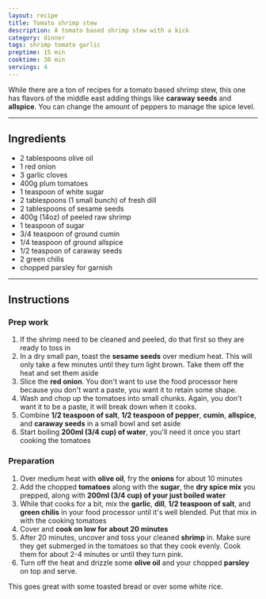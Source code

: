 ```yaml
---
layout: recipe
title: Tomato shrimp stew
description: A tomato based shrimp stew with a kick
category: dinner
tags: shrimp tomato garlic
preptime: 15 min
cooktime: 30 min
servings: 4
---
```


While there are a ton of recipes for a tomato based shrimp stew, this one has flavors of the middle east adding things like **caraway seeds** and **allspice**. You can change the amount of peppers to manage the spice level.

___

<div class="recipe-ingredients">

<h2>Ingredients</h2>

<ul class="ingredient-list">
    <li>2 tablespoons olive oil</li>
    <li>1 red onion</li>
    <li>3 garlic cloves</li>
    <li>400g plum tomatoes</li>
    <li>1 teaspoon of white sugar</li>
    <li>2 tablespoons (1 small bunch) of fresh dill</li>
    <li>2 tablespoons of sesame seeds</li>
    <li>400g (14oz) of peeled raw shrimp</li>
    <li>1 teaspoon of sugar</li>
    <li>3/4 teaspoon of ground cumin</li>
    <li>1/4 teaspoon of ground allspice</li>
    <li>1/2 teaspoon of caraway seeds</li>
    <li>2 green chilis</li>
    <li>chopped parsley for garnish</li>
</ul>

</div>

___

## Instructions

### Prep work
1. If the shrimp need to be cleaned and peeled, do that first so they are ready to toss in
2. In a dry small pan, toast the **sesame seeds** over medium heat. This will only take a few minutes until they turn light brown. Take them off the heat and set them aside
3. Slice the **red onion**. You don't want to use the food processor here because you don't want a paste, you want it to retain some shape.
4. Wash and chop up the tomatoes into small chunks. Again, you don't want it to be a paste, it will break down when it cooks.
5. Combine **1/2 teaspoon of salt**, **1/2 teaspoon of pepper**, **cumin**, **allspice**, and **caraway seeds** in a small bowl and set aside
6. Start boiling **200ml (3/4 cup) of water**, you'll need it once you start cooking the tomatoes

### Preparation

1. Over medium heat with **olive oil**, fry the **onions** for about 10 minutes
2. Add the chopped **tomatoes** along with the **sugar**, the **dry spice mix** you prepped, along with **200ml (3/4 cup) of your just boiled water**
3. While that cooks for a bit, mix the **garlic**, **dill**, **1/2 teaspoon of salt**, and **green chilis** in your food processor until it's well blended. Put that mix in with the cooking tomatoes 
4. Cover and **cook on low for about 20 minutes**
5. After 20 minutes, uncover and toss your cleaned **shrimp** in. Make sure they get submerged in the tomatoes so that they cook evenly. Cook them for about 2-4 minutes or until they turn pink.
6. Turn off the heat and drizzle some **olive oil** and your chopped **parsley** on top and serve.


This goes great with some toasted bread or over some white rice.


